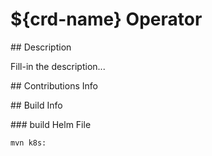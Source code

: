 # ${crd-name} Operator

#\# Description

Fill-in the description...

#\# Contributions Info

#\# Build Info

#\#\# build Helm File

```bash
mvn k8s:
```
